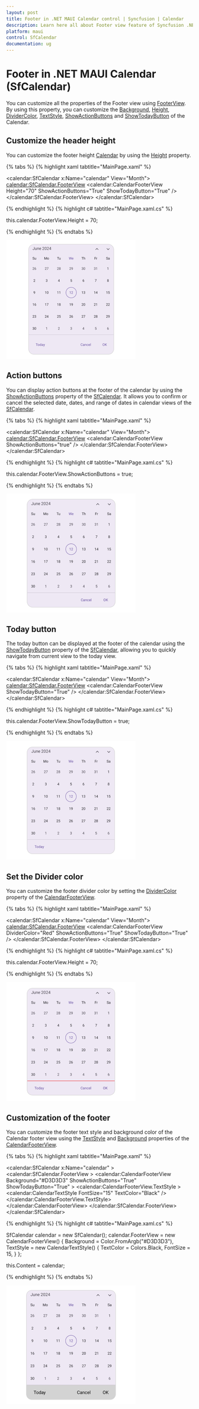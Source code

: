 ```yaml
---
layout: post
title: Footer in .NET MAUI Calendar control | Syncfusion | Calendar
description: Learn here all about Footer view feature of Syncfusion .NET MAUI Calendar (SfCalendar) control and more.
platform: maui
control: SfCalendar
documentation: ug
---
```


# Footer in .NET MAUI Calendar (SfCalendar)
You can customize all the properties of the Footer view using [FooterView](https://help.syncfusion.com/cr/maui/Syncfusion.Maui.Calendar.SfCalendar.html#Syncfusion_Maui_Calendar_SfCalendar_FooterView). By using this property, you can customize the [Background](https://help.syncfusion.com/cr/maui/Syncfusion.Maui.Calendar.CalendarFooterView.html#Syncfusion_Maui_Calendar_CalendarFooterView_Background), [Height](https://help.syncfusion.com/cr/maui/Syncfusion.Maui.Calendar.CalendarFooterView.html#Syncfusion_Maui_Calendar_CalendarFooterView_Height), [DividerColor](https://help.syncfusion.com/cr/maui/Syncfusion.Maui.Calendar.CalendarFooterView.html#Syncfusion_Maui_Calendar_CalendarFooterView_DividerColor), [TextStyle](https://help.syncfusion.com/cr/maui/Syncfusion.Maui.Calendar.CalendarFooterView.html#Syncfusion_Maui_Calendar_CalendarFooterView_TextStyle), [ShowActionButtons](https://help.syncfusion.com/cr/maui/Syncfusion.Maui.Calendar.CalendarFooterView.html#Syncfusion_Maui_Calendar_CalendarFooterView_ShowActionButtons) and [ShowTodayButton](https://help.syncfusion.com/cr/maui/Syncfusion.Maui.Calendar.CalendarFooterView.html#Syncfusion_Maui_Calendar_CalendarFooterView_ShowTodayButton) of the Calendar.

## Customize the header height
You can customize the footer height [Calendar](https://help.syncfusion.com/cr/maui/Syncfusion.Maui.Calendar.SfCalendar.html) by using the [Height](https://help.syncfusion.com/cr/maui/Syncfusion.Maui.Calendar.CalendarFooterView.html#Syncfusion_Maui_Calendar_CalendarFooterView_Height) property.

{% tabs %}
{% highlight xaml tabtitle="MainPage.xaml" %}

<calendar:SfCalendar  x:Name="calendar"
                      View="Month">
            <calendar:SfCalendar.FooterView>
                <calendar:CalendarFooterView Height="70" ShowActionButtons="True" ShowTodayButton="True" />
            </calendar:SfCalendar.FooterView>
</calendar:SfCalendar>

{% endhighlight %}
{% highlight c# tabtitle="MainPage.xaml.cs" %}

this.calendar.FooterView.Height = 70;

{% endhighlight %}
{% endtabs %}

![Customize the header height in .NET MAUI Calendar.](images/footer/calendar-footer-height.png)

## Action buttons

You can display action buttons at the footer of the calendar by using the [ShowActionButtons](https://help.syncfusion.com/cr/maui/Syncfusion.Maui.Calendar.CalendarFooterView.html#Syncfusion_Maui_Calendar_CalendarFooterView_ShowActionButtons) property of the [SfCalendar](https://help.syncfusion.com/cr/maui/Syncfusion.Maui.Calendar.SfCalendar.html). It allows you to confirm or cancel the selected date, dates, and range of dates in calendar views of the [SfCalendar](https://help.syncfusion.com/cr/maui/Syncfusion.Maui.Calendar.SfCalendar.html).

{% tabs %}
{% highlight xaml tabtitle="MainPage.xaml" %}

<calendar:SfCalendar  x:Name="calendar"
                      View="Month">
            <calendar:SfCalendar.FooterView>
                <calendar:CalendarFooterView ShowActionButtons="true" />
            </calendar:SfCalendar.FooterView>
</calendar:SfCalendar>

{% endhighlight %}
{% highlight c# tabtitle="MainPage.xaml.cs" %}

this.calendar.FooterView.ShowActionButtons = true;

{% endhighlight %}
{% endtabs %}

![Show Action button in .NET MAUI Calendar.](images/footer/calendar-action-button.png)

## Today button

The today button can be displayed at the footer of the calendar using the [ShowTodayButton](https://help.syncfusion.com/cr/maui/Syncfusion.Maui.Calendar.CalendarFooterView.html#Syncfusion_Maui_Calendar_CalendarFooterView_ShowTodayButton) property of the [SfCalendar](https://help.syncfusion.com/cr/maui/Syncfusion.Maui.Calendar.SfCalendar.html), allowing you to quickly navigate from current view to the today view.

{% tabs %}
{% highlight xaml tabtitle="MainPage.xaml" %}

<calendar:SfCalendar  x:Name="calendar"
                      View="Month">
            <calendar:SfCalendar.FooterView>
                <calendar:CalendarFooterView ShowTodayButton="True" />
            </calendar:SfCalendar.FooterView>
</calendar:SfCalendar>

{% endhighlight %}
{% highlight c# tabtitle="MainPage.xaml.cs" %}

this.calendar.FooterView.ShowTodayButton = true;

{% endhighlight %}
{% endtabs %}

![Show Today button in .NET MAUI Calendar.](images/footer/calendar-today-button.png)

## Set the Divider color

You can customize the footer divider color by setting the [DividerColor](https://help.syncfusion.com/cr/maui/Syncfusion.Maui.Calendar.CalendarFooterView.html#Syncfusion_Maui_Calendar_CalendarFooterView_DividerColor) property of the [CalendarFooterView](https://help.syncfusion.com/cr/maui/Syncfusion.Maui.Calendar.CalendarFooterView.html).

{% tabs %}
{% highlight xaml tabtitle="MainPage.xaml" %}

<calendar:SfCalendar  x:Name="calendar"
                      View="Month">
            <calendar:SfCalendar.FooterView>
                <calendar:CalendarFooterView DividerColor="Red" ShowActionButtons="True" ShowTodayButton="True" />
            </calendar:SfCalendar.FooterView>
</calendar:SfCalendar>

{% endhighlight %}
{% highlight c# tabtitle="MainPage.xaml.cs" %}

this.calendar.FooterView.Height = 70;

{% endhighlight %}
{% endtabs %}

![Set Divider Color in .NET MAUI Calendar.](images/footer/calendar-divider-color.png)

## Customization of the footer 

You can customize the footer text style and background color of the Calendar footer view using the [TextStyle](https://help.syncfusion.com/cr/maui/Syncfusion.Maui.Calendar.CalendarFooterView.html#Syncfusion_Maui_Calendar_CalendarFooterView_TextStyle) and [Background](https://help.syncfusion.com/cr/maui/Syncfusion.Maui.Calendar.CalendarFooterView.html#Syncfusion_Maui_Calendar_CalendarFooterView_Background) properties of the [CalendarFooterView](https://help.syncfusion.com/cr/maui/Syncfusion.Maui.Calendar.CalendarFooterView.html).

{% tabs %}
{% highlight xaml tabtitle="MainPage.xaml" %}

<calendar:SfCalendar x:Name="calendar" >
    <calendar:SfCalendar.FooterView >
        <calendar:CalendarFooterView Background="#D3D3D3" ShowActionButtons="True" ShowTodayButton="True" >
            <calendar:CalendarFooterView.TextStyle >
                <calendar:CalendarTextStyle FontSize="15" TextColor="Black" />
            </calendar:CalendarFooterView.TextStyle>
        </calendar:CalendarFooterView>
    </calendar:SfCalendar.FooterView>
</calendar:SfCalendar>

{% endhighlight %}
{% highlight c# tabtitle="MainPage.xaml.cs" %}

SfCalendar calendar = new SfCalendar();
calendar.FooterView = new CalendarFooterView()
{
    Background = Color.FromArgb("#D3D3D3"),
    TextStyle = new CalendarTextStyle()
    {
        TextColor = Colors.Black,
        FontSize = 15,
    }
};

this.Content = calendar;

{% endhighlight %}
{% endtabs %}

![Footer Text Style in .NET MAUI Calendar.](images/footer/calendar-footer-textstyle.png)